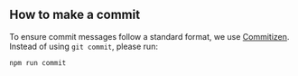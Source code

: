 ## How to make a commit

To ensure commit messages follow a standard format, we use [Commitizen](https://github.com/commitizen/cz-cli). Instead of using `git commit`, please run:

```bash
npm run commit
```
